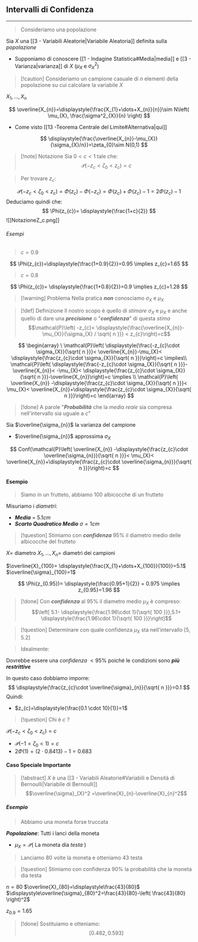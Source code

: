 ## Intervalli di Confidenza
---
> Consideriamo una popolazione

Sia $X$ una [[3 - Variabili Aleatorie|Variabile Aleatoria]] definita sulla *popolazione*
- Supponiamo di conoscere [[1 - Indagine Statistica#Media|media]] e [[3 - Varianza|varianza]] di $X$ ($\mu_{X}$ e $\sigma^2_{X}$)

>[!caution] Consideriamo un campione casuale di $n$ elementi della popolazione su cui calcolare la variabile $X$

$X_{1},\dots,X_{n}$

$$
\overline{X_{n}}=\displaystyle{\frac{X_{1}+\dots+X_{n}}{n}}\sim N\left( \mu_{X}, \frac{\sigma^2_{X}}{n} \right)
$$
- Come visto [[13 -Teorema Centrale del Limite#Alternativa|qui]]

$$
\displaystyle{\frac{\overline{X_{n}}-\mu_{X}}{\sigma_{X}/n}}=\zeta_{0}\sim N(0,1)
$$
>[!note] Notazione
>Sia $0<c<1$ tale che:
>$$\mathcal{P}(-z_{c}<\zeta_{0}<z_{c})=c$$

> Per trovare $z_{c}$:

$$\mathcal{P}(-z_{c}<\zeta_{0}<z_{c})=\Phi(z_{c})-\Phi(-z_{c})=\Phi(z_{c})+\Phi(z_{c})-1=2\Phi(z_{c})-1$$
Deduciamo quindi che:
$$
\Phi(z_{c})= \displaystyle{\frac{1+c}{2}}
$$
![[NotazioneZ_c.png]]

###### Esempi
>$c=0.9$

$$
\Phi(z_{c})=\displaystyle{\frac{1+0.9}{2}}=0.95 \implies z_{c}=1.65
$$
>$c=0.8$

$$
\Phi(z_{c})= \displaystyle{\frac{1+0.8}{2}}=0.9 \implies z_{c}=1.28
$$

>[!warning] Problema
>Nella pratica ***non*** conosciamo $\sigma_{X}$ e $\mu_{X}$

>[!def] Definizione
>Il nostro scopo è quello di *stimare* $\sigma_{X}$ e $\mu_{X}$ e anche quello di dare una ***precisione*** o "***confidenza***" di questa *stima*
>$$\mathcal{P}\left( -z_{c}< \displaystyle{\frac{\overline{X_{n}}-\mu_{X}}{\sigma_{X} / \sqrt{ n }}} < z_{c}\right)=c$$

$$
\begin{array}
\ \mathcal{P}\left( \displaystyle{\frac{-z_{c}\cdot \sigma_{X}}{\sqrt{ n }}}< \overline{X_{n}}-\mu_{X}<  \displaystyle{\frac{z_{c}\cdot \sigma_{X}}{\sqrt{ n }}}\right)=c \implies\\
\mathcal{P}\left( \displaystyle{\frac{-z_{c}\cdot \sigma_{X}}{\sqrt{ n }}}-\overline{X_{n}}< -\mu_{X}<  \displaystyle{\frac{z_{c}\cdot \sigma_{X}}{\sqrt{ n }}}-\overline{X_{n}}\right)=c \implies  \\
\mathcal{P}\left( \overline{X_{n}} -\displaystyle{\frac{z_{c}\cdot \sigma_{X}}{\sqrt{ n }}}< \mu_{X}<  \overline{X_{n}}+\displaystyle{\frac{z_{c}\cdot \sigma_{X}}{\sqrt{ n }}}\right)=c
\end{array}
$$
>[!done] A parole
>"***Probabilità*** che la *media reale* sia compresa nell'intervallo sia uguale a $c$"

Sia $\overline{\sigma_{n}}$ la varianza del campione
- $\overline{\sigma_{n}}$ approssima $\sigma_{X}$

$$
Conf(\mathcal{P}\left( \overline{X_{n}} -\displaystyle{\frac{z_{c}\cdot \overline{\sigma_{n}}}{\sqrt{ n }}}< \mu_{X}<  \overline{X_{n}}+\displaystyle{\frac{z_{c}\cdot \overline{\sigma_{n}}}{\sqrt{ n }}}\right)=c
$$
#### Esempio
>Siamo in un frutteto, abbiamo $100$ albicocche di un frutteto

Misuriamo i *diametri*:
- ***Media*** = $5.1cm$
- ***Scarto Quadratico Medio*** $\sigma=1cm$

>[!question] Stimiamo con ***confidenza*** $95$% il diametro medio delle albicocche del frutteto

$X=$ diametro
$X_{1},\dots,X_{n}=$ diametri dei campioni

$\overline{X}_{100}= \displaystyle{\frac{X_{1}+\dots+X_{100}}{100}}=5.1$
$\overline{\sigma}_{100}=1$

$$
\Phi(z_{0.95})= \displaystyle{\frac{0.95+1}{2}} = 0.975 \implies z_{0.95}=1.96
$$
>[!done] Con ***confidenza*** al $95$% il diametro medio $\mu_{X}$ è compreso:
>$$\left[ 5.1- \displaystyle{\frac{1.96\cdot 1}{\sqrt{ 100 }}},5.1+ \displaystyle{\frac{1.96\cdot 1}{\sqrt{ 100 }}}\right]$$

>[!question] Determinare con quale confidenza $\mu_{X}$ sta nell'intervallo $[5,5.2]$

>Idealmente:

Dovrebbe essere una *confidenza* $<95$% poiché le condizioni sono ***più restrittive***

In questo caso dobbiamo imporre:
$$
\displaystyle{\frac{z_{c}\cdot \overline{\sigma}_{n}}{\sqrt{ n }}}=0.1
$$
Quindi:
- $z_{c}=\displaystyle{\frac{0.1 \cdot 10}{1}}=1$
>[!question] Chi è $c$ ?

$\mathcal{P}(-z_{c}<\zeta_{0}<z_{c})=c$
- $\mathcal{P}(-1<\zeta_{0}<1)=c$
- $2\Phi(1)=(2\cdot 0.8413)-1 = 0.683$

#### Caso Speciale Importante
>[!abstract] $X$ è una [[3 - Variabili Aleatorie#Variabili e Densità di Bernoulli|Variabile di Bernoulli]]
>$$\overline{\sigma}_{X}^2 =\overline{X}_{n}-\overline{X}_{n}^2$$

##### Esempio
>Abbiamo una moneta forse truccata

***Popolazione***: Tutti i lanci della moneta

- $\mu_{X}=\mathcal{P}($ La moneta dia *testa* $)$

>Lanciamo $80$ volte la moneta e otteniamo $43$ testa 

>[!question] Stimiamo con confidenza $90$% la probabilità che la moneta dia testa

$n=80$
$\overline{X}_{80}=\displaystyle\frac{43}{80}$
$\displaystyle\overline{\sigma}_{80}^2=\frac{43}{80}-\left( \frac{43}{80} \right)^2$

$z_{0.9}=1.65$

>[!done] Sostituiamo e otteniamo:
>$$[0.482,0.593]$$

